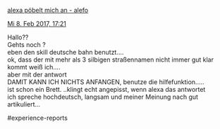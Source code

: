 [alexa pöbelt mich an - alefo](https://www.alefo.de/forum/alexa-poebelt-mich-an-1044)

[Mi 8. Feb 2017, 17:21](https://www.alefo.de/forum/alexa-poebelt-mich-an-1044?view-post=10285#p10285 "Beitrag")

Hallo??  
Gehts noch ?  
eben den skill deutsche bahn benutzt....  
ok, dass der mit mehr als 3 silbigen straßennamen nicht immer gut klar kommt weiß ich....  
aber mit der antwort  
DAMIT KANN ICH NICHTS ANFANGEN, benutze die hilfefunktion.....  
ist schon ein Brett. ..klingt echt angepisst, wenn alexa das antwortet  
ich spreche hochdeutsch, langsam und meiner Meinung nach gut artikuliert...

#experience-reports